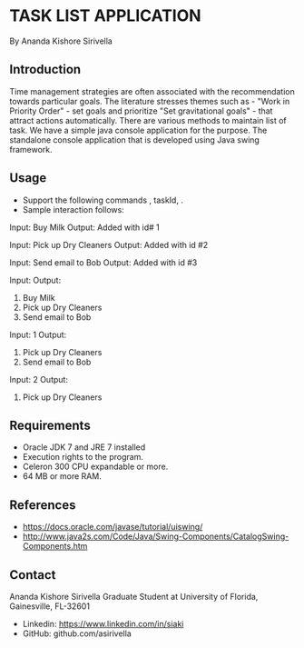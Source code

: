 # TASK LIST APPLICATION #
By Ananda Kishore Sirivella

## Introduction
Time management strategies are often associated with the recommendation towards particular goals. The literature stresses themes such as - "Work in Priority Order" - set goals and prioritize "Set gravitational goals" - that attract actions automatically. There are various methods to maintain list of task. We have a simple java console application for the purpose. 
The standalone console application that is developed using Java swing framework.
 


## Usage
* Support the following commands <add>, <done> taskId, <list>.
* Sample interaction follows:

Input: <add> Buy Milk
Output: Added with id# 1

Input: <add> Pick up Dry Cleaners
Output: Added with id #2 

Input: <add> Send email to Bob
Output: Added with id #3

Input: <list>
Output: 
1. Buy Milk
2. Pick up Dry Cleaners
3. Send email to Bob

Input: <done> 1
Output:
1. Pick up Dry Cleaners
2. Send email to Bob

Input: <done> 2
Output:
1.	Pick up Dry Cleaners

## Requirements
* Oracle JDK 7 and JRE 7 installed
* Execution rights to the program.
* Celeron 300 CPU expandable or more.
* 64 MB or more RAM.

## References
-	https://docs.oracle.com/javase/tutorial/uiswing/
-	http://www.java2s.com/Code/Java/Swing-Components/CatalogSwing-Components.htm

## Contact
Ananda Kishore Sirivella
Graduate Student at University of Florida, Gainesville, FL-32601
* Linkedin: https://www.linkedin.com/in/siaki
* GitHub: github.com/asirivella
